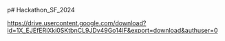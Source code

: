 p# Hackathon_SF_2024

https://drive.usercontent.google.com/download?id=1X_EJEfERiXki0SKtbnCL9JDv49Go14lF&export=download&authuser=0
